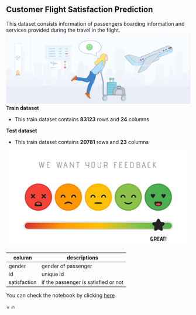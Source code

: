 ## Customer Flight Satisfaction Prediction
This dataset consists information of passengers boarding information and services provided during the travel in the flight.
![enter image description here](https://github.com/pusagar/sample_project/blob/main/Airline%20satisfaction%20Image1.png?raw=true)
**Train dataset**
- This train dataset contains **83123** rows and **24** columns

**Test dataset**
- This train dataset contains **20781** rows and **23** columns

![enter image description here](https://github.com/pusagar/sample_project/blob/main/Image2.png?raw=true)

| column | descriptions   |
|--|--|
|gender   | gender of passenger |
| id  | unique id  |
|satisfaction |if the passenger is satisfied or not|


You can check the notebook by clicking [here](https://github.com/pusagar/sample_project/commit/655cbcf638743640dc9be77f7864395964567839)

:star: :fire: 
